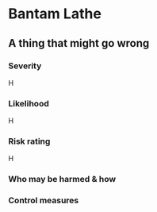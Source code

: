 # Bantam Lathe

<!-- Each thing below becomes a row in the table - copy it for each risk that's been identified.
     Please delete all the comments from the final document -->

## A thing that might go wrong

### Severity

<!-- How bad it is if the thing happens. H, M, or L. -->
H

### Likelihood

<!-- How likely something is, *after* the control measures listed below. H, M, or L. -->
H

### Risk rating

<!-- If both likelihood and severity are H, this is H
     If one of likelihood and severity is L, and the other is L or M, this is L
     Otherwise, this is M -->
H

### Who may be harmed & how

<!-- Usually some combination of:
       User
       Bystander
       Users of the room
       The space
       Following user -->

### Control measures

<!-- Anything that's in here should also be in the syllabus somewhere, to ensure it's actually practised. -->
